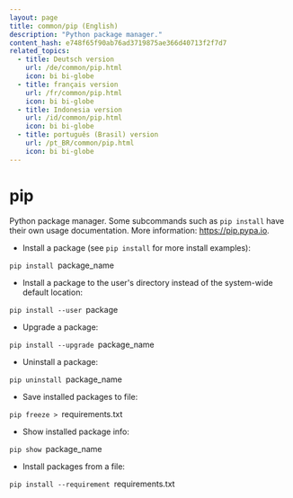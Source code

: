 ```yaml
---
layout: page
title: common/pip (English)
description: "Python package manager."
content_hash: e748f65f90ab76ad3719875ae366d40713f2f7d7
related_topics:
  - title: Deutsch version
    url: /de/common/pip.html
    icon: bi bi-globe
  - title: français version
    url: /fr/common/pip.html
    icon: bi bi-globe
  - title: Indonesia version
    url: /id/common/pip.html
    icon: bi bi-globe
  - title: português (Brasil) version
    url: /pt_BR/common/pip.html
    icon: bi bi-globe
---
```

# pip

Python package manager.
Some subcommands such as `pip install` have their own usage documentation.
More information: <https://pip.pypa.io>.

- Install a package (see `pip install` for more install examples):

`pip install `<span class="tldr-var badge badge-pill bg-dark-lm bg-white-dm text-white-lm text-dark-dm font-weight-bold">package_name</span>

- Install a package to the user's directory instead of the system-wide default location:

`pip install --user `<span class="tldr-var badge badge-pill bg-dark-lm bg-white-dm text-white-lm text-dark-dm font-weight-bold">package</span>

- Upgrade a package:

`pip install --upgrade `<span class="tldr-var badge badge-pill bg-dark-lm bg-white-dm text-white-lm text-dark-dm font-weight-bold">package_name</span>

- Uninstall a package:

`pip uninstall `<span class="tldr-var badge badge-pill bg-dark-lm bg-white-dm text-white-lm text-dark-dm font-weight-bold">package_name</span>

- Save installed packages to file:

`pip freeze > `<span class="tldr-var badge badge-pill bg-dark-lm bg-white-dm text-white-lm text-dark-dm font-weight-bold">requirements.txt</span>

- Show installed package info:

`pip show `<span class="tldr-var badge badge-pill bg-dark-lm bg-white-dm text-white-lm text-dark-dm font-weight-bold">package_name</span>

- Install packages from a file:

`pip install --requirement `<span class="tldr-var badge badge-pill bg-dark-lm bg-white-dm text-white-lm text-dark-dm font-weight-bold">requirements.txt</span>
